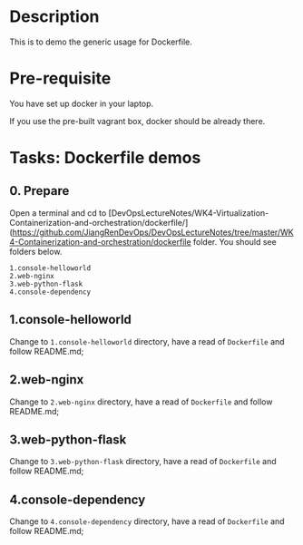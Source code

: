 # Description

This is to demo the generic usage for Dockerfile.

# Pre-requisite

You have set up docker in your laptop.

If you use the pre-built vagrant box, docker should be already there.

# Tasks: Dockerfile demos

## 0. Prepare
Open a terminal and cd to [DevOpsLectureNotes/WK4-Virtualization-Containerization-and-orchestration/dockerfile/](https://github.com/JiangRenDevOps/DevOpsLectureNotes/tree/master/WK4-Containerization-and-orchestration/dockerfile
folder. You should see folders below.
```
1.console-helloworld  
2.web-nginx  
3.web-python-flask  
4.console-dependency
```

## 1.console-helloworld
Change to `1.console-helloworld` directory, have a read of `Dockerfile` and follow README.md;

## 2.web-nginx
Change to `2.web-nginx` directory, have a read of `Dockerfile` and follow README.md;

## 3.web-python-flask 
Change to `3.web-python-flask` directory, have a read of `Dockerfile` and follow README.md;

## 4.console-dependency
Change to `4.console-dependency` directory, have a read of `Dockerfile` and follow README.md;
